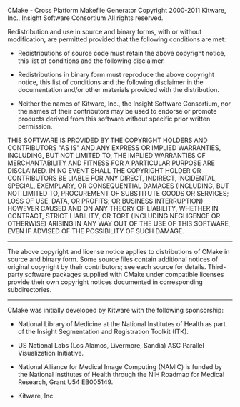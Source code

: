 CMake - Cross Platform Makefile Generator
Copyright 2000-2011 Kitware, Inc., Insight Software Consortium
All rights reserved.

Redistribution and use in source and binary forms, with or without
modification, are permitted provided that the following conditions
are met:

* Redistributions of source code must retain the above copyright
  notice, this list of conditions and the following disclaimer.

* Redistributions in binary form must reproduce the above copyright
  notice, this list of conditions and the following disclaimer in the
  documentation and/or other materials provided with the distribution.

* Neither the names of Kitware, Inc., the Insight Software Consortium,
  nor the names of their contributors may be used to endorse or promote
  products derived from this software without specific prior written
  permission.

THIS SOFTWARE IS PROVIDED BY THE COPYRIGHT HOLDERS AND CONTRIBUTORS
"AS IS" AND ANY EXPRESS OR IMPLIED WARRANTIES, INCLUDING, BUT NOT
LIMITED TO, THE IMPLIED WARRANTIES OF MERCHANTABILITY AND FITNESS FOR
A PARTICULAR PURPOSE ARE DISCLAIMED. IN NO EVENT SHALL THE COPYRIGHT
HOLDER OR CONTRIBUTORS BE LIABLE FOR ANY DIRECT, INDIRECT, INCIDENTAL,
SPECIAL, EXEMPLARY, OR CONSEQUENTIAL DAMAGES (INCLUDING, BUT NOT
LIMITED TO, PROCUREMENT OF SUBSTITUTE GOODS OR SERVICES; LOSS OF USE,
DATA, OR PROFITS; OR BUSINESS INTERRUPTION) HOWEVER CAUSED AND ON ANY
THEORY OF LIABILITY, WHETHER IN CONTRACT, STRICT LIABILITY, OR TORT
(INCLUDING NEGLIGENCE OR OTHERWISE) ARISING IN ANY WAY OUT OF THE USE
OF THIS SOFTWARE, EVEN IF ADVISED OF THE POSSIBILITY OF SUCH DAMAGE.

------------------------------------------------------------------------------

The above copyright and license notice applies to distributions of
CMake in source and binary form. Some source files contain additional
notices of original copyright by their contributors; see each source
for details. Third-party software packages supplied with CMake under
compatible licenses provide their own copyright notices documented in
corresponding subdirectories.

------------------------------------------------------------------------------

CMake was initially developed by Kitware with the following sponsorship:

 * National Library of Medicine at the National Institutes of Health
   as part of the Insight Segmentation and Registration Toolkit (ITK).

 * US National Labs (Los Alamos, Livermore, Sandia) ASC Parallel
   Visualization Initiative.

 * National Alliance for Medical Image Computing (NAMIC) is funded by the
   National Institutes of Health through the NIH Roadmap for Medical Research,
   Grant U54 EB005149.

 * Kitware, Inc.

